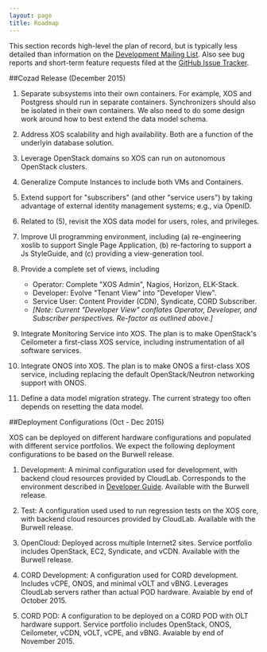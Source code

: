 ```yaml
---
layout: page
title: Roadmap
---
```


This section records high-level the plan of record, but is typically
less detailed than information on the
[Development Mailing List](https://groups.google.com/a/xosproject.org/forum/#!forum/devel).
Also see bug reports and short-term feature requests filed at the   [GitHub Issue
Tracker](https://github.com/open-cloud/xos/issues).

##Cozad Release (December 2015)

1. Separate subsystems into their own containers. For example,
    XOS and Postgress should run in separate containers. Synchronizers
    should also be isolated in their own containers.  We also need to do
    some design work around how to best extend the data model schema.

2. Address XOS scalability and high availability. Both are a function
   of the underlyin database solution.

3. Leverage OpenStack domains so XOS can run on autonomous
    OpenStack clusters.

4. Generalize Compute Instances to include both VMs and Containers.

5. Extend support for "subscribers" (and other "service users") by
    taking advantage of external identity management systems; e.g.,
    via OpenID. 

6. Related to (5), revisit the XOS data model for users, roles, and
    privileges.

7. Improve UI programming environment, including (a) re-engineering
    xoslib to support Single Page Application, (b) re-factoring
    to support a Js StyleGuide, and (c) providing a view-generation
	tool.

8. Provide a complete set of views, including
   * Operator: Complete "XOS Admin", Nagios, Horizon, ELK-Stack.
   * Developer: Evolve "Tenant View" into "Developer View".
   * Service User: Content Provider (CDN), Syndicate, CORD Subscriber.
   * *[Note: Current "Developer View" conflates Operator, Developer, 
     and Subscriber perspectives. Re-factor as outlined above.]*

9. Integrate Monitoring Service into XOS. The plan is to make
    OpenStack's Ceilometer a first-class XOS service, including
   instrumentation of all software services.

10. Integrate ONOS into XOS. The plan is to make ONOS a
   first-class XOS service, including replacing the default
   OpenStack/Neutron networking support with ONOS.

11. Define a data model migration strategy. The current strategy
    too often depends on resetting the data model.

##Deployment Configurations (Oct - Dec 2015)

XOS can be deployed on different hardware configurations and populated
with different service portfolios. We expect the following deployment
configurations to be based on the Burwell release.

1. Development: A minimal configuration used for development, with backend 
cloud resources provided by CloudLab. Corresponds to the environment 
described in [Developer Guide](../2_developer). Available with the 
Burwell release.

2. Test: A configuration used used to run regression tests on the XOS
core, with backend cloud resources provided by CloudLab. Available
with the Burwell release.

3. OpenCloud: Deployed across multiple Internet2 sites. Service
portfolio includes OpenStack, EC2, Syndicate, and vCDN. Available with
the Burwell release.

4. CORD Development: A configuration used for CORD development. 
Includes vCPE, ONOS, and minimal vOLT and vBNG. Leverages CloudLab
servers rather than actual POD hardware. Avaiable by end of October 2015.

5. CORD POD: A configuration to be deployed on a CORD POD with OLT
hardware support. Service portfolio includes OpenStack, ONOS,
Ceilometer, vCDN, vOLT, vCPE, and vBNG. Avaiable by end of November 2015.
